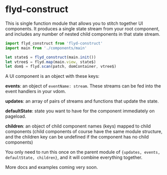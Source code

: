 
# flyd-construct

This is single function module that allows you to stitch together UI components. It produces a single state stream from your root component, and includes any number of nested child components in that state stream.

```js
import flyd_construct from 'flyd-construct'
import main from './components/main'

let state$ = flyd_construct(main.init())
let vtree$ = flyd.map(main.view, state$)
let dom$ = flyd.scan(patch, domContainer, vtree$)
```

A UI component is an object with these keys:

**events**: an object of `eventName: stream`. These streams can be fed into the event handlers in your vdom.

**updates**: an array of pairs of streams and functions that update the state.

**defaultState**: state you want to have for the component immediately on pageload.

**children**: an object of child component names (keys) mapped to child components (child components of course have the same module structure, and the children key can be undefined if the component has no child components)

You only need to run this once on the parent module of `{updates, events, defaultState, children}`, and it will combine everything together.

More docs and examples coming very soon.

